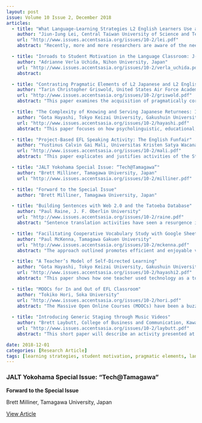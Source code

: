 ```yaml
---
layout: post
issue: Volume 10 Issue 2, December 2018
articles:    
  - title: "What Language-Learning Strategies L2 English Learners Use at a U.S. University Library: An Observational Study"
    author: "Jiun-Iung Lei, Central Taiwan University of Science and Technology, Taiwan, R.O.C."
    url: "http://www.issues.accentsasia.org/issues/10-2/lei.pdf"
    abstract: "Recently, more and more researchers are aware of the need to use qualitative methods for a richer description of the employment of language learning strategies (Griffiths & Oxford, 2014). However, merely a dearth of studies investigated L2 English learners’ strategy use through the qualitative mode—observation. Filling this niche, this study aimed to examine the process of L2 English learners’ strategy use based on an observation. The setting of this study was at the main library of the Indiana University of Pennsylvanian (IUP), which was not only a place for the L2 English learners to study, but also a site where social flows were active. In this productive setting for observation, I took the role of an unobtrusive observer. In order to observe and identify the learners’ strategies, I utilized the Strategy Inventory for Language Learning (Oxford, R. L., 1990) as the observation scheme. Eight emergent themes were coded to describe the learners’ behaviors. Five of them could be categorized with SILL taxonomies, while the other three couldn’t. The integration of the themes led to the argument that the L2 English learners at the library are not just regular patrons, but also active language learning strategy users."

  - title: "Inroads to Student Motivation in the Language Classroom: J-Pop"
    author: "Adrianne Verla Uchida, Nihon University, Japan"
    url: "http://www.issues.accentsasia.org/issues/10-2/verla_uchida.pdf"
    abstract: 

  - title: "Contrasting Pragmatic Elements of L2 Japanese and L2 English Learning: A Closer Look at Refusals and Indirect Opinions"
    author: "Tarin Christopher Griswold, United States Air Force Academy, USA"
    url: "http://www.issues.accentsasia.org/issues/10-2/griswold.pdf"
    abstract: "This paper examines the acquisition of pragmatically correct refusal and indirect opinion strategies by first language (L1) English learners of Japanese, and mirror image pragmatic acquisition of L1 Japanese learners of English. The scholarly evidence seemingly indicates that both L2 learners of English and Japanese can acquire and adopt pragmatically correct refusal and indirect opinion utterances and strategies, either through explicit instruction, or incidentally through target language (TL) immersion environments. Nevertheless, advanced levels of general TL language proficiency do not always appear to correlate to corresponding levels of pragmatic aptitude in the specific areas examined. In fact, pragmatically appropriate speech patterns may often be inconsistently adopted due to a variety of factors, which may point to a greater need for explicit pragmatics instruction in TL classroom environments."

  - title: "The Complexity of Knowing and Serving Japanese Returnees: Issues of Language Maintenance or Attrition"
    author: "Gota Hayashi, Tokyo Keizai University, Gakushuin University"
    url: "http://www.issues.accentsasia.org/issues/10-2/hayashi.pdf"
    abstract: "This paper focuses on how psycholinguistic, educational, and social factors can influence Japanese returnees’ levels of language attrition or maintenance. First, varieties of Japanese returnees from psycholinguistic, educational, and social perspectives are discussed. Second, each factor and its bearing on the attrition/maintenance of their second language is covered. Japanese returnees are diverse in terms of their psycholinguistic profile, making the profiles too diverse to come up with generalizable solutions that work for any returnee. As with the social perspective, the degree of dissonance felt by the returnees differs case by case, and any given event that a returnee may feel discomforted by, may promote a returnee to strive towards maintenance or improvement and another returnee to act in ways that may cause attrition. Provided this complex situation, it is argued that the only possible educational solution to maintenance and attrition is for each returnee to think long term."

  - title: "Project-Based EFL Speaking Activity: The English Funfair"
    author: "Yustinus Calvin Gai Mali, Universitas Kristen Satya Wacana (Salatiga, Indonesia)"
    url: "http://www.issues.accentsasia.org/issues/10-2/mali.pdf"
    abstract: "This paper explicates and justifies activities of the Student English Funfair (SEF) project, a campus event that is used to assess students English as a Foreign Language (EFL) speaking performances in an authentic setting outside the classroom. The paper details pedagogical practices and learning resources deployed in speaking classes. The interactions indicate that the SEF project coupled with Project Based Learning (PBL) provides opportunities for students to apply what they have learned in the classrooms and speak English in an authentic setting. Moreover, the project is a way to make the students practice communication, critical thinking, and creative and collaborative skills. The paper hopes to provide EFL teachers with materials that they can modify and implement in their EFL speaking classes. Further, the paper benefits teachers who need authentic speaking activities that provide opportunities for their students to practice speaking English beyond their classroom walls."

  - title: "JALT Yokohama Special Issue: “Tech@Tamagawa”"
    author: "Brett Milliner, Tamagawa University, Japan"
    url: "http://www.issues.accentsasia.org/issues/10-2/milliner.pdf"

  - title: "Forward to the Special Issue"
    author: "Brett Milliner, Tamagawa University, Japan"

  - title: "Building Sentences with Web 2.0 and the Tatoeba Database"
    author: "Paul Raine, J. F. Oberlin University"
    url: "http://www.issues.accentsasia.org/issues/10-2/raine.pdf"
    abstract: "Sentence translation activities have seen a resurgence in popularity in recent years, with a number of hugely successful language learning websites adopting translation as their pedagogical basis. This paper introduces Sentence Builder, a web-based tool that utilizes the Tatoeba sentence database and Web 2.0 technologies to generate effective and engaging sentence translation tasks. Pedagogical justifications for this tool include the argument that translation itself should be regarded as the fifth macro skill; that translation is highly amenable to gamification; and that the process of contrastive analysis and translation offer numerous benefits to language learners. The paper concludes by arguing that CALL-powered translation-based activities could be effectively exploited by both English language teachers and learners."

  - title: "Facilitating Cooperative Vocabulary Study with Google Sheets & Quizlet Live"
    author: "Paul McKenna, Tamagawa Gakuen University"
    url: "http://www.issues.accentsasia.org/issues/10-2/mckenna.pdf"
    abstract: "The approach outlined promotes efficient and enjoyable vocabulary study through teamwork and competitive play. A team reading activity is described. Then, students collaborate to identify new vocabulary for further study. Along with definitions and translations, the new vocabulary is recorded on Google Sheets, an online spreadsheet that allows multiple users to edit the same document. Vocabulary flashcards can quickly be created from the spreadsheet using the online application Quizlet, and reviewed immediately via Quizlet Live, a mobile-based team quiz game. Students report high levels of enjoyment, which motivates them to identify new vocabulary for the next iteration of this activity."

  - title: "A Teacher’s Model of Self-Directed Learning"
    author: "Gota Hayashi, Tokyo Keizai University, Gakushuin University"
    url: "http://www.issues.accentsasia.org/issues/10-2/hayashi2.pdf"
    abstract: "This paper shows how one teacher used technology as a tool to model self-directed learning for his students. This was done so that other teachers can gain ideas and flexibly apply them to their own teaching contexts to motivate students or apply ideas to their own self-directed learning to motivate themselves. Three key points are discussed following an introduction to a shortcoming and the benefits of self-directed learning. They include: (1) constructing a personal self-directed learning plan using PowerPoint, (2) sharing self-directed learning plans as well as progress on self-directed learning on Moodle, and (3) sharing the teacher’s personally selected online resources."

  - title: "MOOCs for In and Out of EFL Classroom"
    author: "Tokiko Hori, Soka University"
    url: "http://www.issues.accentsasia.org/issues/10-2/hori.pdf"
    abstract: "The Massive Open Online Courses (MOOCs) have been a buzzword ever since Coursera, edX and Udacity launched their services consecutively in 2012. An increasing number of courses are opening every day, and students are enrolling from everywhere around the globe. In this short article, the author introduces practical examples of the application of MOOCs to EFL teaching in and out of the classroom, as well as utilizing MOOCs for her professional development as a language teacher."
    
  - title: "Introducing Generic Staging through Music Videos"
    author: "Brett Laybutt, College of Business and Communication, Kawasaki, Japan"
    url: "http://www.issues.accentsasia.org/issues/10-2/laybutt.pdf"
    abstract: "This short paper will describe an activity presented at Yokohama JALT Tech Myshare on January 22, 2017, on using music videos in order to introduce the concept of 'staging' in written genres to low-level EFL classes. Specifically, the video 'Weapon of Choice' by Fatboy Slim (https://www.youtube.com/watch?v=wCDIYvFmgW8) featuring the actor Christopher Walken was used to introduce the four stages of a ‘recount’ genre and then to scaffold writing activities."

date: 2018-12-01
categories: [Research Article]
tags: [learning strategies, student motivation, pragmatic elements, language, EFL, vocabulary, self-directed learning, MOOCs, music videos]
---
```

### JALT Yokohama Special Issue: “Tech@Tamagawa” 

**Forward to the Special Issue**

Brett Milliner, Tamagawa University, Japan

[View Article](http://www.issues.accentsasia.org/issues/10-2/milliner.pdf)

  
